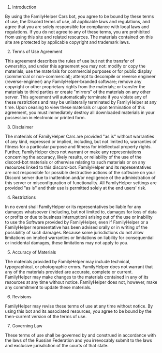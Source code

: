 1. Introduction

By using the FamilyHelper Cars bot, you agree to be bound by these terms of use, the Discord terms of use, all applicable laws and regulations, and agree that you are solely responsible for compliance with local laws and regulations. If you do not agree to any of these terms, you are prohibited from using this site and related resources. The materials contained on this site are protected by applicable copyright and trademark laws.

2. Terms of Use Agreement

This agreement describes the rules of use but not the transfer of ownership, and under this agreement you may not: modify or copy the materials; use the materials for commercial purposes or for public display (commercial or non-commercial); attempt to decompile or reverse engineer (reverse-engineer) any FamilyHelper-branded software; remove any copyright or other proprietary rights from the materials; or transfer the materials to third parties or create "mirrors" of the materials on any other server. This agreement will automatically terminate if you violate any of these restrictions and may be unilaterally terminated by FamilyHelper at any time. Upon ceasing to view these materials or upon termination of this agreement, you must immediately destroy all downloaded materials in your possession in electronic or printed form.

3. Disclaimer

The materials of FamilyHelper Cars are provided "as is" without warranties of any kind, expressed or implied, including, but not limited to, warranties of fitness for a particular purpose and fitness for intellectual property rights. Further, FamilyHelper does not warrant or make any representations concerning the accuracy, likely results, or reliability of the use of the discord-bot materials or otherwise relating to such materials or on any resources linked to this discord-bot. FamilyHelper and its representatives are not responsible for possible destructive actions of the software on your Discord server due to inattention and/or negligence of the administration of this server or misconfiguration of functionality. All FamilyHelper settings are provided "as is" and their use is permitted solely at the end users' risk.

4. Restrictions

In no event shall FamilyHelper or its representatives be liable for any damages whatsoever (including, but not limited to, damages for loss of data or profits or due to business interruption) arising out of the use or inability to use the Software provided by FamilyHelper, even if FamilyHelper or a FamilyHelper representative has been advised orally or in writing of the possibility of such damages. Because some jurisdictions do not allow limitations on implied warranties or limitations on liability for consequential or incidental damages, these limitations may not apply to you.

5. Accuracy of Materials

The materials provided by FamilyHelper may include technical, typographical, or photographic errors. FamilyHelper does not warrant that any of the materials provided are accurate, complete or current. FamilyHelper may make changes to the materials contained in any of its resources at any time without notice. FamilyHelper does not, however, make any commitment to update these materials.

6. Revisions

FamilyHelper may revise these terms of use at any time without notice. By using this bot and its associated resources, you agree to be bound by the then-current version of the terms of use.

7. Governing Law

These terms of use shall be governed by and construed in accordance with the laws of the Russian Federation and you irrevocably submit to the laws and exclusive jurisdiction of the courts of that state.
